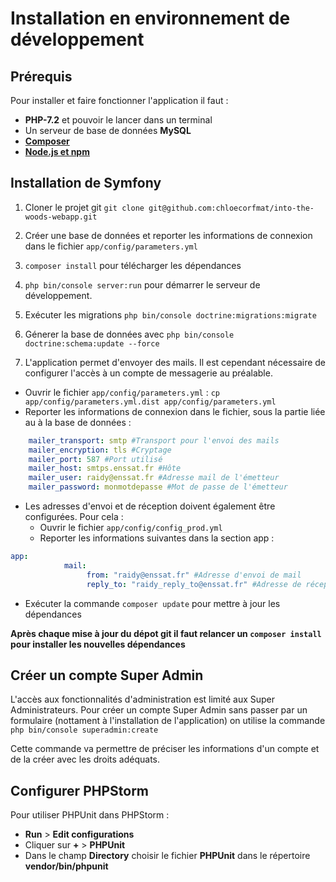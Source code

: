# Installation en environnement de développement



## Prérequis

Pour installer et faire fonctionner l'application il faut :

- **PHP-7.2** et pouvoir le lancer dans un terminal
- Un serveur de base de données **MySQL** 
- **[Composer](https://getcomposer.org/)** 
- **[Node.js et npm](https://nodejs.org)**

 

## Installation de Symfony

1. Cloner le projet git `git clone git@github.com:chloecorfmat/into-the-woods-webapp.git` 

2. Créer une base de données et reporter les informations de connexion dans le fichier `app/config/parameters.yml`

3. `composer install` pour télécharger les dépendances

4. `php bin/console server:run` pour démarrer le serveur de développement.

5. Exécuter les migrations `php bin/console doctrine:migrations:migrate`

6. Génerer la base de données avec `php bin/console doctrine:schema:update --force` 

7. L'application permet d'envoyer des mails. Il est cependant nécessaire de configurer l'accès à un compte de messagerie au préalable. 
  
  * Ouvrir le fichier `app/config/parameters.yml` : `cp app/config/parameters.yml.dist app/config/parameters.yml`
  * Reporter les informations de connexion dans le fichier, sous la partie liée au à la base de données :
```yaml
    mailer_transport: smtp #Transport pour l'envoi des mails
    mailer_encryption: tls #Cryptage 
    mailer_port: 587 #Port utilisé
    mailer_host: smtps.enssat.fr #Hôte
    mailer_user: raidy@enssat.fr #Adresse mail de l'émetteur
    mailer_password: monmotdepasse #Mot de passe de l'émetteur
```

  * Les adresses d'envoi et de réception doivent également être configurées. Pour cela : 
    * Ouvrir le fichier `app/config/config_prod.yml`
    * Reporter les informations suivantes dans la section app :
```yaml
app:
            mail:
                 from: "raidy@enssat.fr" #Adresse d'envoi de mail
                 reply_to: "raidy_reply_to@enssat.fr" #Adresse de réception de mail
```

  * Exécuter la commande `composer update` pour mettre à jour les dépendances

**Après chaque mise à jour du dépot git il faut relancer un  `composer install` pour installer les nouvelles dépendances** 


## Créer un compte Super Admin

L'accès aux fonctionnalités d'administration est limité aux Super Administrateurs. Pour créer un compte Super Admin sans passer par un formulaire (nottament à l'installation de l'application) on utilise la commande `php bin/console superadmin:create`

Cette commande va permettre de préciser les informations d'un compte et de la créer avec les droits adéquats.


## Configurer PHPStorm

Pour utiliser PHPUnit dans PHPStorm :

- **Run** > **Edit configurations** 
- Cliquer sur **+**  > **PHPUnit**  
- Dans le champ **Directory** choisir le fichier **PHPUnit** dans le répertoire **vendor/bin/phpunit** 
